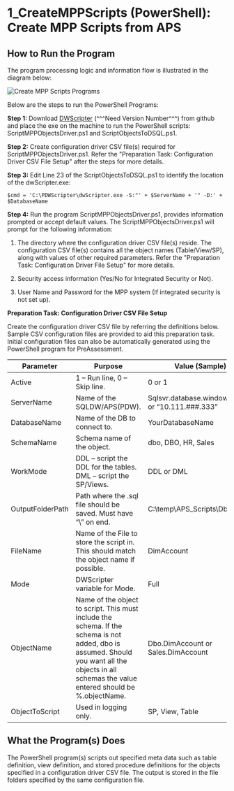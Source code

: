 
# **1_CreateMPPScripts (PowerShell):** Create MPP Scripts from APS


## **How to Run the Program** ##

The program processing logic and information flow is illustrated in the diagram below: 

![Create MPP Scripts Programs](/APS%20to%20SQL%20DW%20Migration%20-%20Schema%20and%20Data%20Migration%20with%20PolyBase/Images/1-CreateMPPScripts.jpg)


Below are the steps to run the PowerShell Programs: 

**Step 1:** Download [DWScripter]( https://github.com/Microsoft/DWScripter "DWScripter Github Page") (^^^Need Version Number^^^) from github and place the exe on the machine to run the PowerShell scripts: ScriptMPPObjectsDriver.ps1 and ScriptObjectsToDSQL.ps1.

**Step 2:** Create configuration driver CSV file(s) required for ScriptMPPObjectsDriver.ps1. Refer the "Preparation Task: Configuration Driver CSV File Setup" after the steps for more details. 


**Step 3:** Edit Line 23 of the ScriptObjectsToDSQL.ps1 to identify the location of the dwScripter.exe:

```
$cmd = 'C:\PDWScripter\dwScripter.exe -S:"' + $ServerName + '" -D:' + $DatabaseName
```

**Step 4:** Run the program ScriptMPPObjectsDriver.ps1, provides information prompted or accept default values. The ScriptMPPObjectsDriver.ps1 will  prompt for the following information:


1. The directory where the configuration driver CSV file(s) reside. The configuration CSV file(s) contains all the object names (Table/View/SP), along with values of other required parameters. Refer the "Preparation Task: Configuration Driver File Setup" for more details. 

2. Security access information (Yes/No for Integrated Security or Not).

3. User Name and Password for the MPP system (If integrated security is not set up). 


**Preparation Task: Configuration Driver CSV File Setup**

Create the configuration driver CSV file by referring the definitions below. Sample CSV configuration files are provided to aid this preparation task. Initial configuration files can also be automatically generated using the PowerShell program for PreAssessment. 

| Parameter           | Purpose                              |      Value (Sample)     |
| --------------------| -------------------------------------|-------------------------|
| Active              | 1 – Run line, 0 – Skip line.         | 0 or 1                  |
| ServerName          | Name of the SQLDW/APS(PDW).          | Sqlsvr.database.windows.net  or “10.111.###.333”                                                                 |
| DatabaseName        | Name of the DB to connect to.        | YourDatabaseName        |
| SchemaName        | Schema name of the object.            | dbo, DBO, HR, Sales     |
| WorkMode            | DDL – script the DDL for the tables. DML – script the SP/Views.                                | DDL or DML          |
| OutputFolderPath    | Path where the .sql file should be saved.  Must have “\” on end.                                | C:\temp\APS_Scripts\Db1Folder                  |
| FileName            | Name of the File to store the script in.  This should match the object name if possible.                               | DimAccount                  |
| Mode                | DWScripter variable for Mode.        | Full                    |
| ObjectName          | Name of the object to script.  This must include the schema.  If the schema is not added, dbo is assumed.  Should you want all the objects in all schemas the value entered should be %.objectName.    | Dbo.DimAccount or Sales.DimAccount |
| ObjectToScript      | Used in logging only.                | SP, View, Table |


## **What the Program(s) Does** ##

The PowerShell program(s) scripts out specified meta data such as table definition, view definition, and stored procedure definitions for the objects specified in a configuration driver CSV file. The output is stored in the file folders specified by the same configuration file. 


